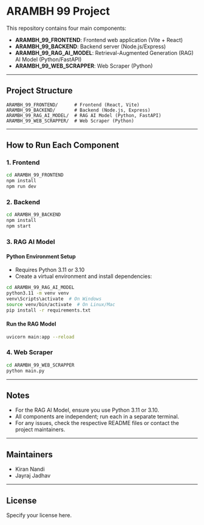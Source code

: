 # ARAMBH 99 Project

This repository contains four main components:

- **ARAMBH_99_FRONTEND**: Frontend web application (Vite + React)
- **ARAMBH_99_BACKEND**: Backend server (Node.js/Express)
- **ARAMBH_99_RAG_AI_MODEL**: Retrieval-Augmented Generation (RAG) AI Model (Python/FastAPI)
- **ARAMBH_99_WEB_SCRAPPER**: Web Scraper (Python)

---

## Project Structure

```
ARAMBH_99_FRONTEND/      # Frontend (React, Vite)
ARAMBH_99_BACKEND/       # Backend (Node.js, Express)
ARAMBH_99_RAG_AI_MODEL/  # RAG AI Model (Python, FastAPI)
ARAMBH_99_WEB_SCRAPPER/  # Web Scraper (Python)
```

---

## How to Run Each Component

### 1. Frontend

```sh
cd ARAMBH_99_FRONTEND
npm install
npm run dev
```

### 2. Backend

```sh
cd ARAMBH_99_BACKEND
npm install
npm start
```

### 3. RAG AI Model

#### Python Environment Setup
- Requires Python 3.11 or 3.10
- Create a virtual environment and install dependencies:

```sh
cd ARAMBH_99_RAG_AI_MODEL
python3.11 -m venv venv
venv\Scripts\activate  # On Windows
source venv/bin/activate  # On Linux/Mac
pip install -r requirements.txt
```

#### Run the RAG Model

```sh
uvicorn main:app --reload
```

### 4. Web Scraper

```sh
cd ARAMBH_99_WEB_SCRAPPER
python main.py
```

---

## Notes
- For the RAG AI Model, ensure you use Python 3.11 or 3.10.
- All components are independent; run each in a separate terminal.
- For any issues, check the respective README files or contact the project maintainers.

---

## Maintainers
- Kiran Nandi
- Jayraj Jadhav

---

## License
Specify your license here.
